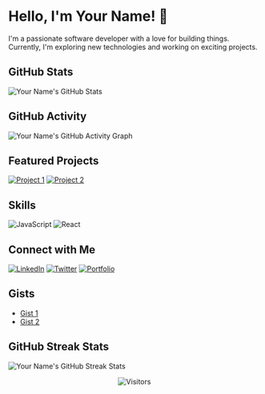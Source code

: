 <!-- Your Name -->
# Hello, I'm Your Name! 👋

<!-- Your Bio -->
I'm a passionate software developer with a love for building things. Currently, I'm exploring new technologies and working on exciting projects.

<!-- GitHub Stats -->
## GitHub Stats
![Your Name's GitHub Stats](https://github-readme-stats.vercel.app/api?username=mk070&show_icons=true&count_private=true&hide=issues&theme=radical)

<!-- GitHub Activity Graph -->
## GitHub Activity
![Your Name's GitHub Activity Graph](https://activity-graph.herokuapp.com/graph?username=mk070&theme=react-dark)

<!-- Featured Projects -->
## Featured Projects
[![Project 1](https://github-readme-stats.vercel.app/api/pin/?username=mk070&repo=project-1&theme=radical)](https://github.com/your-username/project-1)
[![Project 2](https://github-readme-stats.vercel.app/api/pin/?username=mk070&repo=project-2&theme=radical)](https://github.com/your-username/project-2)
<!-- Add more projects as needed -->

<!-- Skills -->
## Skills
![JavaScript](https://img.shields.io/badge/-JavaScript-F7DF1E?style=flat-square&logo=javascript&logoColor=white)
![React](https://img.shields.io/badge/-React-61DAFB?style=flat-square&logo=react&logoColor=white)
<!-- Add more skills as needed -->

<!-- Connect with Me -->
## Connect with Me
[![LinkedIn](https://img.shields.io/badge/-LinkedIn-0A66C2?style=flat-square&logo=linkedin&logoColor=white)](https://www.linkedin.com/in/your-username)
[![Twitter](https://img.shields.io/badge/-Twitter-1DA1F2?style=flat-square&logo=twitter&logoColor=white)](https://twitter.com/your-username)
[![Portfolio](https://img.shields.io/badge/-Portfolio-000?style=flat-square)](https://your-portfolio-url.com)

<!-- GitHub Gists -->
## Gists
- [Gist 1](https://gist.github.com/your-username/gist-1)
- [Gist 2](https://gist.github.com/your-username/gist-2)
<!-- Add more gists as needed -->

<!-- GitHub Streak Stats -->
## GitHub Streak Stats
![Your Name's GitHub Streak Stats](https://github-readme-streak-stats.herokuapp.com/?user=mk070&theme=dark)

<!-- Footer -->
<p align="center">
  <img src="https://visitor-badge.laobi.icu/badge?page_id=your-username.your-username" alt="Visitors">
</p>
